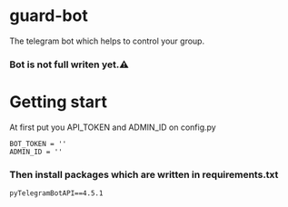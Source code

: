 # guard-bot
The telegram bot which helps to control your group.
### Bot is not full writen yet.⚠️


# Getting start
At first put you API_TOKEN and ADMIN_ID on config.py
```
BOT_TOKEN = ''
ADMIN_ID = ''
```
### Then install packages which are written in requirements.txt
```
pyTelegramBotAPI==4.5.1
```